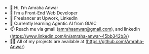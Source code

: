 - 👋 Hi, I’m Amraha Anwar
- 🌱 I’m a Front-End Web Developer
- 💸 Freelancer at Upwork, LinkedIn
- 💞️ Currently learning Agentic AI from GIAIC
- 📫 Reach me via gmail (amrahaanwar@gmail.com), and linkedIn (https://www.linkedin.com/in/amraha-anwar-45bb342b3/)
- 👩‍💻 All of my projects are available at (https://github.com/Amraha-Anwar)

<!---
Amraha-Anwar/Amraha-Anwar is a ✨ special ✨ repository because its `README.md` (this file) appears on your GitHub profile.
You can click the Preview link to take a look at your changes.
--->
